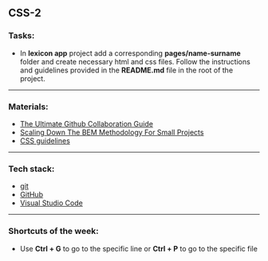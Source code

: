## CSS-2
### Tasks:
- In **lexicon app** project add a corresponding **pages/name-surname** folder and create necessary html and css files. Follow the instructions and guidelines provided in the **README.md** file in the root of the project. 

<hr>

### Materials:
- [The Ultimate Github Collaboration Guide](https://medium.com/@jonathanmines/the-ultimate-github-collaboration-guide-df816e98fb67)
- [Scaling Down The BEM Methodology For Small Projects](https://cssguidelin.es/#bem-like-naming)
- [CSS guidelines](https://cssguidelin.es/#bem-like-naming)

<hr>

### Tech stack:
- [git](https://git-scm.com/downloads)
- [GitHub](https://github.com/)
- [Visual Studio Code](https://code.visualstudio.com/)

<hr>

### Shortcuts of the week:
- Use **Ctrl + G** to go to the specific line or **Ctrl + P** to go to the specific file